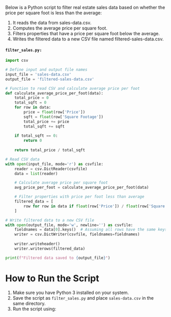 Below is a Python script to filter real estate sales data based on whether the price per square foot is less than the average:

1. It reads the data from sales-data.csv.
2. Computes the average price per square foot.
3. Filters properties that have a price per square foot below the average.
4. Writes the filtered data to a new CSV file named filtered-sales-data.csv.

#### `filter_sales.py:`

```python
import csv

# Define input and output file names
input_file = 'sales-data.csv'
output_file = 'filtered-sales-data.csv'

# Function to read CSV and calculate average price per foot
def calculate_average_price_per_foot(data):
    total_price = 0
    total_sqft = 0
    for row in data:
        price = float(row['Price'])
        sqft = float(row['Square Footage'])
        total_price += price
        total_sqft += sqft
    
    if total_sqft == 0:
        return 0
    
    return total_price / total_sqft

# Read CSV data
with open(input_file, mode='r') as csvfile:
    reader = csv.DictReader(csvfile)
    data = list(reader)

    # Calculate average price per square foot
    avg_price_per_foot = calculate_average_price_per_foot(data)

    # Filter properties with price per foot less than average
    filtered_data = [
        row for row in data if float(row['Price']) / float(row['Square Footage']) < avg_price_per_foot
    ]

# Write filtered data to a new CSV file
with open(output_file, mode='w', newline='') as csvfile:
    fieldnames = data[0].keys()  # Assuming all rows have the same keys
    writer = csv.DictWriter(csvfile, fieldnames=fieldnames)
    
    writer.writeheader()
    writer.writerows(filtered_data)

print(f"Filtered data saved to {output_file}")
```
# How to Run the Script
1. Make sure you have Python 3 installed on your system.
2. Save the script as `filter_sales.py` and place `sales-data.csv` in the same directory.
3. Run the script using: